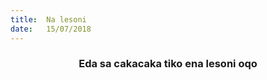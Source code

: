 ```yaml
---
title:  Na lesoni
date:   15/07/2018
---
```


### <center>Eda sa cakacaka tiko ena lesoni oqo</center>